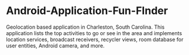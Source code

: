 # Android-Application-Fun-FInder
Geolocation based application in Charleston, South Carolina. This application lists the top activities to go or see in the area and implements location services, broadcast receivers, recycler views, room database for user entities, Android camera, and more.
